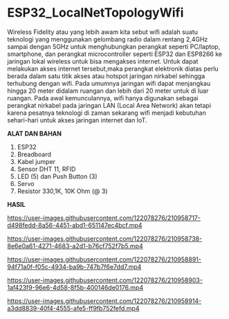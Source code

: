# ESP32_LocalNetTopologyWifi

Wireless Fidelity atau yang lebih awam kita sebut wifi adalah suatu teknologi yang menggunakan gelombang radio dalam rentang 2,4GHz sampai dengan 5GHz untuk menghubungkan perangkat seperti PC/laptop, smartphone, dan perangkat microcontroller seperti ESP32 dan ESP8266 ke jaringan lokal wireless untuk bisa mengakses internet. Untuk dapat melakukan akses internet tersebut,maka perangkat elektronik diatas perlu berada dalam satu titik akses atau hotspot jaringan nirkabel sehingga terhubung dengan wifi. Pada umumnya jaringan wifi dapat menjangkau hingga 20 meter didalam ruangan dan lebih dari 20 meter untuk di luar ruangan. Pada awal kemunculannya, wifi hanya digunakan sebagai perangkat nirkabel pada jaringan LAN (Local Area Network) akan tetapi karena pesatnya teknologi di zaman sekarang wifi menjadi kebutuhan sehari-hari untuk akses jaringan internet dan IoT.

**ALAT DAN BAHAN**
1) ESP32
2) Breadboard
3) Kabel jumper
4) Sensor DHT 11, RFID
5) LED (5) dan Push Button (3)
6) Servo
7) Resistor 330,1K, 10K Ohm (@ 3)

**HASIL**

https://user-images.githubusercontent.com/122078276/210958717-d498fedd-8a56-4451-abd1-651147ec4bcf.mp4


https://user-images.githubusercontent.com/122078276/210958738-8e6e0a61-4271-4683-a2d1-b76cf752f7b5.mp4


https://user-images.githubusercontent.com/122078276/210958891-94f71a0f-f05c-4934-ba9b-747b7f6e7dd7.mp4

https://user-images.githubusercontent.com/122078276/210958903-1af423f9-96e6-4d58-8f5b-400146de0176.mp4

https://user-images.githubusercontent.com/122078276/210958914-a3dd8839-40f4-4555-afe5-ff9fb752fefd.mp4





